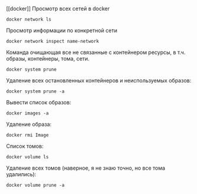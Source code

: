 [[docker]]
Просмотр всех сетей в docker
```shell
docker network ls 
```

Просмотр информации по конкретной сети 
```shell
docker network inspect name-network
```

Команда очищающая все не связанные с контейнером ресурсы, в т.ч. образы, контейнеры, тома, сети.
```shell
docker system prune
```

Удаление всех остановленных контейнеров и неиспользуемых образов:
```shell
docker system prune -a
```

Вывести список образов:
```shell
docker images -a
```

Удаление образа:
```shell
docker rmi Image
```

Список томов:
```shell
docker volume ls
```

Удаление всех томов (наверное, я не знаю точно, но все тома удалились):
```shell
docker volume prune -a
```